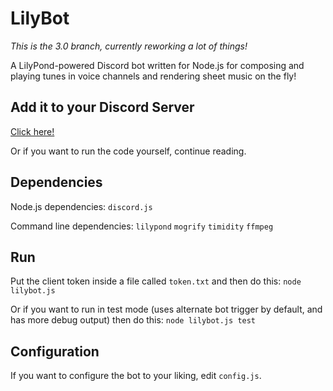 LilyBot
========

_This is the 3.0 branch, currently reworking a lot of things!_

A LilyPond-powered Discord bot written for Node.js for composing and playing tunes in voice channels and rendering sheet music on the fly!

## Add it to your Discord Server

[Click here!](https://discordapp.com/oauth2/authorize?client_id=366712156898590720&scope=bot&permissions=0)

Or if you want to run the code yourself, continue reading.

## Dependencies

Node.js dependencies:
`discord.js`

Command line dependencies:
`lilypond`
`mogrify`
`timidity`
`ffmpeg`

## Run

Put the client token inside a file called `token.txt` and then do this:
`node lilybot.js`

Or if you want to run in test mode (uses alternate bot trigger by default, and has more debug output) then do this:
`node lilybot.js test`

## Configuration

If you want to configure the bot to your liking, edit `config.js`.
